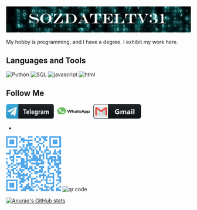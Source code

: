 [![Header](https://github.com/SozdatelTV31/SozdatelTV31/blob/main/assets/heander.jpg)]()

My hobby is programming, and I have a degree. I exhibit my work here.



Languages and Tools
-
![Puthon](https://img.shields.io/badge/Python-090909?style=for-the-badge&logo=Python&logoColor=#1E90FF)
![SQL](https://img.shields.io/badge/SQL-090909?style=for-the-badge&logo=mysql&logoColor=DarkGrey)
![javascript](https://img.shields.io/badge/javascript-090909?style=for-the-badge&logo=javascript&logoColor=DarkGrey)
![html](https://img.shields.io/badge/html-090909?style=for-the-badge&logo=html&logoColor=DarkGrey)



Follow Me
-
<a href="https://t.me/SozdatelTV">
<img src="https://github.com/SozdatelTV31/SozdatelTV31/blob/main/assets/telegrams.png" width="130" height="40"/></a>
<a href="https://wa.me/79511338696?text=Welcome">
<img src="https://github.com/SozdatelTV31/SozdatelTV31/blob/main/assets/whatsap.png" width="100" height="40"/></a>
<a href="mailto:zev331507@gmail.com">
<img src="https://github.com/SozdatelTV31/SozdatelTV31/blob/main/assets/gmail.png" width="130" height="40"/></a>

-
![](https://github.com/SozdatelTV31/SozdatelTV31/blob/main/assets/telegram.png)
<img src="https://genqrcode.com/embedded?style=0&inner_eye_style=0&outer_eye_style=0&logo=null&color=%23000000FF&background_color=%23FFFFFFFF&inner_eye_color=%23000000&outer_eye_color=%23000000&imageformat=svg&language=ru&frame_style=0&frame_text=SCAN%20ME&frame_color=%23000000&invert_colors=false&gradient_style=0&gradient_color_start=%23FF0000&gradient_color_end=%237F007F&gradient_start_offset=5&gradient_end_offset=95&stl_type=1&logo_remove_background=null&stl_size=100&stl_qr_height=1.5&stl_base_height=2&stl_include_stands=false&stl_qr_magnet_type=3&stl_qr_magnet_count=0&type=7&number=%2B79511338696&text=&width=150&height=150&bordersize=2" alt="qr code"/>

[![Anurag's GitHub stats](https://github-readme-stats.vercel.app/api?username=SozdatelTV31&show_icons=true&theme=onedark)](https://github.com/anuraghazra/github-readme-stats)
